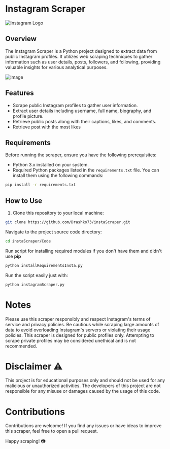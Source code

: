# Instagram Scraper

![Instagram Logo](https://www.instagram.com/static/images/ico/favicon-192.png/68d99ba29cc8.png)

## Overview

The Instagram Scraper is a Python project designed to extract data from public Instagram profiles. It utilizes web scraping techniques to gather information such as user details, posts, followers, and following, providing valuable insights for various analytical purposes.

![image](https://github.com/Drashko73/instaScraper/assets/103207855/1e4ecbca-0358-4d55-84a6-e66199554268)


## Features

- Scrape public Instagram profiles to gather user information.
- Extract user details including username, full name, biography, and profile picture.
- Retrieve public posts along with their captions, likes, and comments.
- Retrieve post with the most likes

## Requirements

Before running the scraper, ensure you have the following prerequisites:

- Python 3.x installed on your system.
- Required Python packages listed in the `requirements.txt` file.
  You can install them using the following commands:

```bash
pip install -r requirements.txt
```

## How to Use

1. Clone this repository to your local machine:

```bash
git clone https://github.com/Drashko73/instaScraper.git
```

Navigate to the project source code directory:

```bash
cd instaScraper/Code
```

Run script for installing required modules if you don't have them and didn't use **pip**
```bash
python installRequirementsInsta.py
```

Run the script easily just with:
```bash
python instagramScraper.py
```

# Notes

Please use this scraper responsibly and respect Instagram's terms of service and privacy policies.
Be cautious while scraping large amounts of data to avoid overloading Instagram's servers or violating their usage policies.
This scraper is designed for public profiles only. Attempting to scrape private profiles may be considered unethical and is not recommended.

# Disclaimer ⚠️
This project is for educational purposes only and should not be used for any malicious or unauthorized activities.
The developers of this project are not responsible for any misuse or damages caused by the usage of this code.

# Contributions

Contributions are welcome! If you find any issues or have ideas to improve this scraper, feel free to open a pull request.

Happy scraping! 📷
